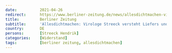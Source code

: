 ```yaml
---
date:          2021-04-26
redirect:      https://www.berliner-zeitung.de/news/allesdichtmachen-virologe-streeck-aeussert-verstaendnis-fuer-video-aktion-li.155249
title:         Berliner Zeitung
subtitle:      'Allesdichtmachen: Virologe Streeck versteht Liefers und andere Schauspieler'
country:       DE
persons:       [Streeck Hendrik]
categories:    [Widerstand]
tags:          [berliner zeitung, allesdichtmachen]
---
```

